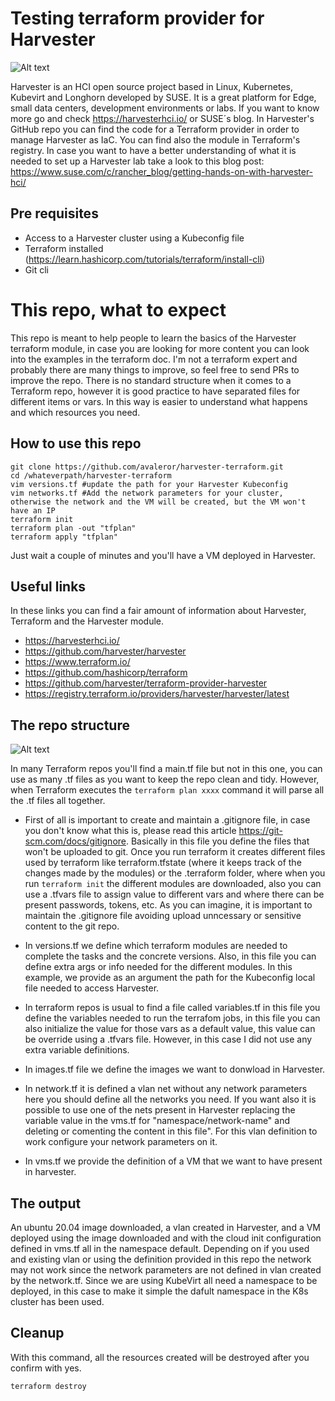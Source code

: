 # Testing terraform provider for Harvester
![Alt text](https://github.com/avaleror/harvester-terraform/blob/master/pictures/harvester_logo.png "Harvester logo")

Harvester is an HCI open source project based in Linux, Kubernetes, Kubevirt and Longhorn developed by SUSE. It is a great platform for Edge, small data centers, development environments or labs. If you want to know more go and check https://harvesterhci.io/ or SUSE´s blog. In Harvester's GitHub repo you can find the code for a Terraform provider in order to manage Harvester as IaC. You can find also the module in Terraform's registry. 
In case you want to have a better understanding of what it is needed to set up a Harvester lab take a look to this blog post: 
https://www.suse.com/c/rancher_blog/getting-hands-on-with-harvester-hci/ 
## Pre requisites
- Access to a Harvester cluster using a Kubeconfig file
- Terraform installed (https://learn.hashicorp.com/tutorials/terraform/install-cli)
- Git cli

# This repo, what to expect
This repo is meant to help people to learn the basics of the Harvester terraform module, in case you are looking for more content you can look into the examples in the terraform doc. I'm not a terraform expert and probably there are many things to improve, so feel free to send PRs to improve the repo.
There is no standard structure when it comes to a Terraform repo, however it is good practice to have separated files for different items or vars. In this way is easier to understand what happens and which resources you need.

## How to use this repo

```
git clone https://github.com/avaleror/harvester-terraform.git
cd /whateverpath/harvester-terraform
vim versions.tf #update the path for your Harvester Kubeconfig
vim networks.tf #Add the network parameters for your cluster, otherwise the network and the VM will be created, but the VM won't have an IP
terraform init
terraform plan -out "tfplan"
terraform apply "tfplan"
```
Just wait a couple of minutes and you'll have a VM deployed in Harvester.

## Useful links
In these links you can find a fair amount of information about Harvester, Terraform and the Harvester module.

- https://harvesterhci.io/
- https://github.com/harvester/harvester 
- https://www.terraform.io/
- https://github.com/hashicorp/terraform 
- https://github.com/harvester/terraform-provider-harvester
- https://registry.terraform.io/providers/harvester/harvester/latest


## The repo structure
![Alt text](https://github.com/avaleror/harvester-terraform/blob/master/pictures/repo-tree.png "Terraform repo structure")

In many Terraform repos you'll find a main.tf file but not in this one, you can use as many .tf files as you want to keep the repo clean and tidy. However, when Terraform executes the `terraform plan xxxx` command it will parse all the .tf files all together.

- First of all is important to create and maintain a .gitignore file, in case you don't know what this is, please read this article https://git-scm.com/docs/gitignore. Basically in this file you define the files that won't be uploaded to git. Once you run terraform it creates different files used by terraform like terraform.tfstate (where it keeps track of the changes made by the modules) or the .terraform folder, where when you run `terraform init` the different modules are downloaded, also you can use a .tfvars file to assign value to different vars and where there can be present passwords, tokens, etc. As you can imagine, it is important to maintain the .gitignore file avoiding upload unncessary or sensitive content to the git repo.
  
- In versions.tf we define which terraform modules are needed to complete the tasks and the concrete versions. Also, in this file you can define extra args or info needed for the different modules. In this example, we provide as an argument the path for the Kubeconfig local file needed to access Harvester. 

- In terraform repos is usual to find a file called variables.tf in this file you define the variables needed to run the terrafom jobs, in this file you can also initialize the value for those vars as a default value, this value can be override using a .tfvars file. However, in this case I did not use any extra variable definitions.

- In images.tf file we define the images we want to donwload in Harvester. 

- In network.tf it is defined a vlan net without any network parameters here you should define all the networks you need. If you want also it is possible to use one of the nets present in Harvester replacing the variable value in the vms.tf for "namespace/network-name" and deleting or comenting the content in this file". For this vlan definition to work configure your network parameters on it.

- In vms.tf we provide the definition of a VM that we want to have present in harvester. 

## The output
An ubuntu 20.04 image downloaded, a vlan created in Harvester, and a VM deployed using the image downloaded and with the cloud init configuration defined in vms.tf all in the namespace default. Depending on if you used and existing vlan or using the definition provided in this repo the network may not work since the network parameters are not defined in vlan created by the network.tf. Since we are using KubeVirt all need a namespace to be deployed, in this case to make it simple the dafult namespace in the K8s cluster has been used.

## Cleanup
With this command, all the resources created will be destroyed after you confirm with yes.
```
terraform destroy
```